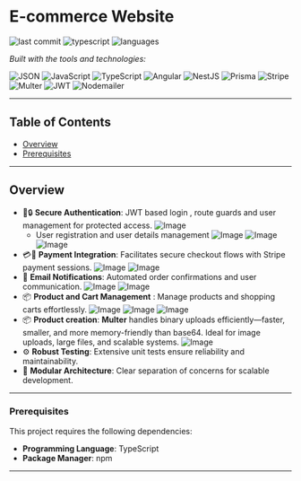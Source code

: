 # E-commerce Website

![last commit](https://img.shields.io/github/last-commit/mdavid159/ecom)
![typescript](https://img.shields.io/badge/typescript-73.9%25-blue)
![languages](https://img.shields.io/github/languages/count/mdavid159/ecom)

_Built with the tools and technologies:_

![JSON](https://img.shields.io/badge/-JSON-000?logo=json&logoColor=white)
![JavaScript](https://img.shields.io/badge/JavaScript-F7DF1E?logo=javascript&logoColor=000)
![TypeScript](https://img.shields.io/badge/TypeScript-3178C6?logo=typescript&logoColor=white)
![Angular](https://img.shields.io/badge/Angular-DD0031?logo=angular&logoColor=white)
![NestJS](https://img.shields.io/badge/NestJS-E0234E?logo=nestjs&logoColor=white)
![Prisma](https://img.shields.io/badge/Prisma-3982CE?logo=prisma&logoColor=white)
![Stripe](https://img.shields.io/badge/Stripe-008CDD?logo=stripe&logoColor=white)
![Multer](https://img.shields.io/badge/Multer-1B1F23?logo=nodedotjs&logoColor=white)
![JWT](https://img.shields.io/badge/JWT-000000?logo=jsonwebtokens&logoColor=white)
![Nodemailer](https://img.shields.io/badge/Nodemailer-0B3D91?logo=gmail&logoColor=white)


---

## Table of Contents

- [Overview](#overview)
- [Prerequisites](#prerequisites)
---

## Overview

- 🔨🔒 **Secure Authentication**: JWT based login , route guards and user management for protected access.
   ![Image](https://github.com/mdavid159/ecom/blob/main/Screenshot%202025-06-28%20233837.png?raw=true)
  - User registration and user details management
   ![Image](https://github.com/mdavid159/ecom/blob/main/Screenshot%202025-06-28%20233852.png?raw=true)
   ![Image](https://github.com/mdavid159/ecom/blob/main/Screenshot%202025-06-28%20234117.png?raw=true)
   ![Image]()
- 💳💸 **Payment Integration**: Facilitates secure checkout flows with Stripe payment sessions.
  ![Image](https://github.com/mdavid159/ecom/blob/main/Screenshot%202025-06-29%20010438.png?raw=true)
  ![Image](https://github.com/mdavid159/ecom/blob/main/Screenshot%202025-06-29%20010522.png?raw=true)
- 📧 **Email Notifications**: Automated order confirmations and user communication.
  ![Image](https://github.com/mdavid159/ecom/blob/main/Screenshot%202025-06-28%20234222.png?raw=true)
  ![Image](https://github.com/mdavid159/ecom/blob/main/Screenshot%202025-06-29%20020214.png?raw=true)
- 📦 **Product and Cart Management** : Manage products and shopping carts effortlessly.
  ![Image](https://github.com/mdavid159/ecom/blob/main/Screenshot%202025-06-29%20005721.png?raw=true)
  ![Image](https://github.com/mdavid159/ecom/blob/main/Screenshot%202025-06-29%20005748.png?raw=true)
  ![Image](https://github.com/mdavid159/ecom/blob/main/Screenshot%202025-06-29%20010341.png?raw=true)
- 📦 **Product creation**: **Multer** handles binary uploads efficiently—faster, smaller, and more memory-friendly than base64.
  Ideal for image uploads, large files, and scalable systems.
  ![Image](https://github.com/mdavid159/ecom/blob/main/Screenshot%202025-06-28%20234253.png?raw=true)
- ⚙ **Robust Testing**: Extensive unit tests ensure reliability and maintainability.  
- 🚀 **Modular Architecture**: Clear separation of concerns for scalable development.

---
### Prerequisites

This project requires the following dependencies:

- **Programming Language**: TypeScript  
- **Package Manager**: npm
---
